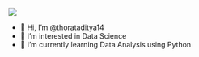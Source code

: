 ![](https://komarev.com/ghpvc/?username=thorataditya14)

- 👋 Hi, I’m @thorataditya14
- 👀 I’m interested in Data Science
- 🌱 I’m currently learning Data Analysis using Python 
<!-- - 💞️ I’m looking to collaborate on ... -->
<!-- - 📫 How to reach me ... -->

<!---
thorataditya14/thorataditya14 is a ✨ special ✨ repository because its `README.md` (this file) appears on your GitHub profile.
You can click the Preview link to take a look at your changes.
--->
